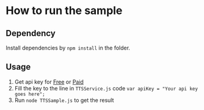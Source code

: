 # How to run the sample

## Dependency

Install dependencies by `npm install` in the folder.

## Usage

1. Get api key for [Free](https://www.microsoft.com/cognitive-services/en-us/subscriptions?productId=/products/Bing.Speech.Preview) or [Paid](https://portal.azure.com/#create/Microsoft.CognitiveServices/apitype/Bing.Speech/pricingtier/S0)
1. Fill the key to the line in `TTSService.js` code `var apiKey = "Your api key goes here";`
1. Run `node TTSSample.js` to get the result
